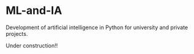 # ML-and-IA
Development of artificial intelligence in Python for university and private projects. 

Under construction!!
